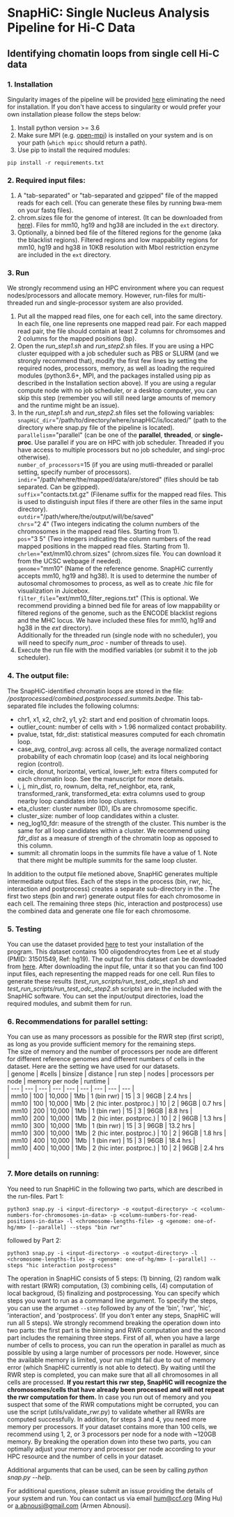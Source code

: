# SnapHiC: Single Nucleus Analysis Pipeline for Hi-C Data 
## Identifying chomatin loops from single cell Hi-C data
### 1. Installation
Singularity images of the pipeline will be provided [here](http://renlab.sdsc.edu/abnousa/snapHiC/singularity_releases) eliminating the need for installation. If you don't have access to singularity or would prefer your own installation please follow the steps below:    
1. Install python version >= 3.6 
2. Make sure MPI (e.g. [open-mpi](https://www.open-mpi.org/)) is installed on your system and is on your path (`which mpicc` should return a path). 
3. Use pip to install the required modules: 
```
pip install -r requirements.txt
```

### 2. Required input files:
1. A "tab-separated" or "tab-separated and gzipped" file of the mapped reads for each cell. (You can generate these files by running bwa-mem on your fastq files).
2. chrom.sizes file for the genome of interest. (It can be downloaded from [here](https://hgdownload.soe.ucsc.edu/downloads.html)). Files for mm10, hg19 and hg38 are included in the `ext` directory. 
3. Optionally, a binned bed file of the filtered regions for the genome (aka the blacklist regions). Filtered regions and low mappability regions for mm10, hg19 and hg38 in 10KB resolution with MboI restriction enzyme are included in the `ext` directory. 

### 3. Run
We strongly recommend using an HPC environment where you can request nodes/processors and allocate memory. However, run-files for multi-threaded run and single-processor system are also provided.
1. Put all the mapped read files, one for each cell, into the same directory. In each file, one line represents one mapped read pair. For each mapped read pair, the file should contain at least 2 columns for chromsomes and 2 columns for the mapped positions (bp).  
2. Open the *run_step1.sh* and *run_step2.sh* files. If you are using a HPC cluster equipped with a job scheduler such as PBS or SLURM (and we strongly recommend that), modify the first few lines by setting the required nodes, processors, memory, as well as loading the required modules (python3.6+, MPI, and the packages installed using pip as described in the Installation section above). If you are using a regular compute node with no job scheduler, or a desktop computer, you can skip this  step (remember you will still need large amounts of memory and the runtime might be an issue).    
3. In the *run_step1.sh* and *run_step2.sh* files set the following variables:
&Tab;`snapHiC_dir`="/path/to/directory/where/snapHiC/is/located/" (path to the directory where snap.py file of the pipeline is located).  
&Tab;`parallelism`="parallel" (can be one of the **parallel**, **threaded**, or **single-proc**. Use parallel if you are on HPC with job scheduler. Threaded if you have access to multiple processors but no job scheduler, and singl-proc otherwise).    
&Tab;`number_of_processors`=15 (if you are using mutli-threaded or parallel setting, specify number of processors).  
&Tab;`indir`="/path/where/the/mapped/data/are/stored"   (files should be tab separated. Can be gzipped).  
&Tab;`suffix`="contacts.txt.gz" (Filename suffix for the mapped read files. This is used to distinguish input files if there are other files in the same input directory).  
&Tab;`outdir`="/path/where/the/output/will/be/saved"  
&Tab;`chrs`="2 4" (Two integers indicating the column numbers of the chromosomes in the mapped read files. Starting from 1).  
&Tab;`pos`="3 5" (Two integers indicating the column numbers of the read mapped positions in the mapped read files. Starting from 1).  
&Tab;`chrlen`="ext/mm10.chrom.sizes" (chrom.sizes file. You can download it from the UCSC webpage if needed).  
&Tab;`genome`="mm10" (Name of the reference genome. SnapHiC currently accepts mm10, hg19 and hg38). It is used to determine the number of autosomal chromosomes to process, as well as to create .hic file for visualization in Juicebox.   
&Tab;`filter_file`="ext/mm10_filter_regions.txt" (This is optional. We recommend providing a binned bed file for areas of low mappability or filtered regions of the genome, such as the ENCODE blacklist regions and the MHC locus. We have included these files for mm10, hg19 and hg38 in the *ext* directory).   
&Tab;Additionally for the threaded run (single node with no scheduler), you will need to specify *num_proc* - number of threads to use).  
4. Execute the run file with the modified variables (or submit it to the job scheduler). 

### 4. The output file: 
The SnapHiC-identified chromatin loops are stored in the file: *<outdir>/postprocessed/combined.postprocessed.summits.bedpe*. This tab-separated file includes the following columns:  
- chr1, x1, x2, chr2, y1, y2: start and end position of chromatin loops. 
- outlier_count: number of cells with > 1.96 normalized contact probability.  
- pvalue, tstat, fdr_dist: statistical measures computed for each chromatin loop. 
- case_avg, control_avg: across all cells, the average normalized contact probability of each chromatin loop (case) and its local neighboring region (control). 
- circle, donut, horizontal, vertical, lower_left: extra filters computed for each chromatin loop. See the manuscript for more details. 
- i, j, min_dist, ro, rownum, delta, ref_neighbor, eta, rank, transformed_rank, transformed_eta: extra columns used to group nearby loop candidates into loop clusters. 
- eta_cluster: cluster number (ID), IDs are chromosome specific. 
- cluster_size: number of loop candidates within a cluster. 
- neg_log10_fdr: measure of the strength of the cluster. This number is the same for all loop candidates within a cluster. We recommend using *fdr_dist* as a measure of strength of the chromatin loop as opposed to this column. 
- summit: all chromatin loops in the summits file have a value of 1. Note that there might be multiple summits for the same loop cluster. 

In addition to the output file metioned above, SnapHiC generates multiple intermediate output files. Each of the steps in the process (bin, rwr, hic, interaction and postprocess) creates a separate sub-directory in the *<outdir>*. The first two steps (bin and rwr) generate output files for each chromosome in each cell. The remaining three steps (hic, interaction and postprocess) use the combined data and generate one file for each chromosome. 

### 5. Testing  
You can use the dataset provided [here](http://renlab.sdsc.edu/abnousa/snapHiC/test/input/Ecker/ODC_100.tar.gz) to test your installation of the program. This dataset contains 100 oligodendrocytes from Lee et al study (PMID: 31501549, Ref: hg19). The output for this dataset can be downloaded from [here](http://renlab.sdsc.edu/abnousa/snapHiC/test/output/Ecker/ODC_100_output.tar). 
After downloading the input file, untar it so that you can find 100 input files, each representing the mapped reads for one cell. Run files to generate these results (*test_run_scripts/run_test_odc_step1.sh* and *test_run_scripts/run_test_odc_step2.sh* scripts) are in the included with the SnapHiC software. You can set the input/output directories, load the required modules, and submit them for run.

### 6. Recommendations for parallel setting:  
You can use as many processors as possible for the RWR step (first script), as long as you provide sufficient memory for the remaining steps.  
The size of memory and the number of processors per node are different for different reference genomes and different numbers of cells in the dataset. Here are the setting we have used for our datasets.  
| genome | #cells | binsize | distance | run step | nodes | processors per node | memory per node | runtime |  
| --- | --- | --- | --- | --- | --- | --- | --- | --- |  
| mm10 | 100 | 10,000 | 1Mb | 1 (bin rwr) | 15 | 3 | 96GB | 2.4 hrs |  
| mm10 | 100 | 10,000 | 1Mb | 2 (hic inter. postproc.) | 10 | 2 | 96GB | 0.7 hrs |  
| mm10 | 200 | 10,000 | 1Mb | 1 (bin rwr) | 15 | 3 | 96GB | 8.8 hrs |  
| mm10 | 200 | 10,000 | 1Mb | 2 (hic inter. postproc.) | 10 | 2 | 96GB | 1.3 hrs |  
| mm10 | 300 | 10,000 | 1Mb | 1 (bin rwr) | 15 | 3 | 96GB | 13.2 hrs |  
| mm10 | 300 | 10,000 | 1Mb | 2 (hic inter. postproc.) | 10 | 2 | 96GB | 1.8 hrs |  
| mm10 | 400 | 10,000 | 1Mb | 1 (bin rwr) | 15 | 3 | 96GB | 18.4 hrs |  
| mm10 | 400 | 10,000 | 1Mb | 2 (hic inter. postproc.) | 10 | 2 | 96GB | 2.4 hrs |  
 
### 7. More details on running:
You need to run SnapHiC in the following two parts, which are described in the run-files. 
Part 1:
```
python3 snap.py -i <input-directory> -o <output-directory> -c <column-numbers-for-chromosomes-in-data> -p <column-numbers-for-read-positions-in-data> -l <chromosome-lengths-file> -g <genome: one-of-hg/mm> [--parallel] --steps "bin rwr"
```
followed by Part 2:
```
python3 snap.py -i <input-directory> -o <output-directory> -l <chromosome-lengths-file> -g <genome: one-of-hg/mm> [--parallel] --steps "hic interaction postprocess"
```

The operation in SnapHiC consists of 5 steps: (1) binning, (2) random walk with restart (RWR) computation, (3) combining cells, (4) computation of local backgroud, (5) finalizing and postprocessing. You can specify which steps you want to run as a command line argument. To specify the steps, you can use the argumet `--step` followed by any of the 'bin', 'rwr', 'hic', 'interaction', and 'postprocess'. (If you don't enter any steps, SnapHiC will run all 5 steps). 
We strongly recommend breaking the operation down into two parts: the first part is the binning and RWR computation and the second part includes the remaining three steps. 
First of all, when you have a large number of cells to process, you can run the operation in parallel as much as possible by using a large number of processors per node. However, since the available memory is limited, your run might fail due to out of memory error (which SnapHiC currently is not able to detect). By waiting until the RWR step is completed, you can make sure that all all chromosomes in all cells are processed. **If you restart this rwr step, SnapHiC will recognize the chromosomes/cells that have already been processed and will not repeat the rwr computation for them.** In case you run out of memory and you suspect that some of the RWR computations might be corrupted, you can use the script (utils/validate_rwr.py) to validate whether all RWRs are computed successfully. 
In addition, for steps 3 and 4, you need more memory per processors. If your dataset contains more than 100 cells, we recommend using 1, 2, or 3 processors per node for a node with ~120GB memory. By breaking the operation down into these two parts, you can optimally adjust your memory and processor per node according to your HPC resource and the number of cells in your dataset.  

Additional arguments that can be used, can be seen by calling *python snap.py --help*. 

For additional questions, please submit an issue providing the details of your system and run. You can contact us via email <hum@ccf.org> (Ming Hu) or <a.abnousi@gmail.com> (Armen Abnousi).
